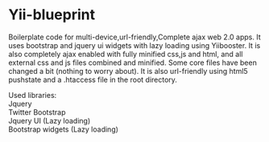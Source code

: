 Yii-blueprint
=============

Boilerplate code for multi-device,url-friendly,Complete ajax web 2.0 apps.
It uses bootstrap and jquery ui widgets with lazy loading using Yiibooster. It is also completely ajax enabled with fully minified css,js and html, and all external css and js files combined and minified. Some core files have been changed a bit (nothing to worry about). It is also url-friendly using html5 pushstate and a .htaccess file in the root directory.

Used libraries:<br/>
Jquery<br/>
Twitter Bootstrap<br/>
Jquery UI               (Lazy loading)<br/>
Bootstrap widgets       (Lazy loading)<br/>

